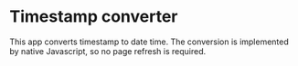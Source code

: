 # Timestamp converter
This app converts timestamp to date time. The conversion is implemented by native Javascript, so no page refresh is required.

